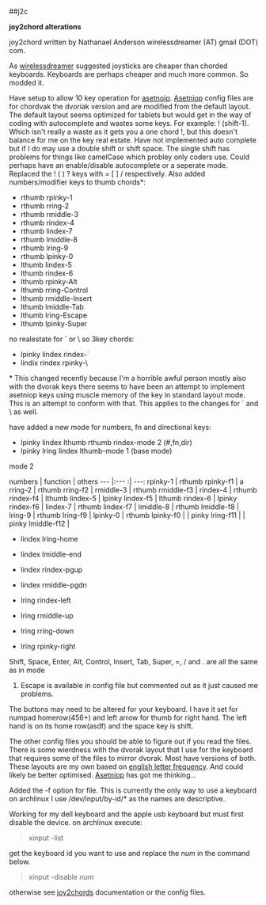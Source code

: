 ##j2c

__joy2chord alterations__

joy2chord written by Nathanael Anderson wirelessdreamer (AT)
gmail (DOT) com.

As [wirelessdreamer][1] suggested joysticks are cheaper
than chorded keyboards. Keyboards are perhaps
cheaper and much more common. So modded it.

Have setup to allow 10 key operation for
[asetnoip][2]. [Asetniop][2] config files are for
chordvak the dvoriak version and are modified from
the default layout. The default layout seems
optimized for tablets but would get in the way of
coding with autocomplete and wastes some keys. For
example: ! (shift-1). Which isn't really a waste
as it gets you a one chord !, but this doesn't
balance for me on the key real estate. Have not
implemented auto complete but if I do may use a
double shift or shift space. The single shift has
problems for things like camelCase which probley
only coders use. Could perhaps have an
enable/disable autocomplete or a seperate
mode. Replaced the ! ( ) ?  keys with = [ ] /
respectively. Also added numbers/modifier keys to
thumb chords*:

- rthumb rpinky-1
- rthumb rring-2
- rthumb rmiddle-3
- rthumb rindex-4
- rthumb lindex-7
- rthumb lmiddle-8
- rthumb lring-9
- rthumb lpinky-0
- lthumb lindex-5
- lthumb rindex-6
- lthumb rpinky-Alt
- lthumb rring-Control
- lthumb rmiddle-Insert
- lthumb lmiddle-Tab
- lthumb lring-Escape
- lthumb lpinky-Super

no realestate for ` or \ so 3key chords:

- lpinky lindex rindex-`
- lindix rindex rpinky-\

\* This changed recently because I'm a horrible
  awful person mostly also with the dvorak keys
  there seems to have been an attempt to
  implement asetniop keys using muscle memory of
  the key in standard layout mode. This is an
  attempt to conform with that. This applies to
  the changes for ` and \ as well.

have added a new mode for numbers, fn and
directional keys:

- lpinky lindex lthumb rthumb rindex-mode 2 (#,fn,dir)
- lpinky lring lindex lthumb-mode 1 (base mode)

mode 2

numbers          | function             | others
---              |:---                 :| ---:
rpinky-1         | rthumb rpinky-f1     | a
rring-2          | rthumb rring-f2      |
rmiddle-3        | rthumb rmiddle-f3    |
rindex-4         | rthumb rindex-f4     |
lthumb lindex-5  | lpinky lindex-f5     |
lthumb rindex-6  | lpinky rindex-f6     |
lindex-7         | rthumb lindex-f7     |
lmiddle-8        | rthumb lmiddle-f8    |
lring-9          | rthumb lring-f9      |
lpinky-0         | rthumb lpinky-f0     |
                 | pinky lring-f11      |
                 | pinky lmiddle-f12    |

- lindex lring-home
- lindex lmiddle-end
- lindex rindex-pgup
- lindex rmiddle-pgdn

- lring rindex-left 
- lring rmiddle-up
- lring rring-down 
- lring rpinky-right 

Shift, Space, Enter, Alt, Control, Insert, Tab,
Super, =, / and . are all the same as in mode
1. Escape is available in config file but
commented out as it just caused me problems.

The buttons may need to be altered for your
keyboard. I have it set for numpad homerow(456+)
and left arrow for thumb for right hand. The left
hand is on its home row(asdf) and the space key is
shift.

The other config files you should be able to
figure out if you read the files. There is some
wierdness with the dvorak layout that I use for
the keyboard that requires some of the files to
mirror dvorak. Most have versions of both. These
layouts are my own based on [english letter
frequency][3]. And could likely be better
optimised. [Asetniop][2] has got me thinking...

Added the -f option for file. This is currently
the only way to use a keyboard on archlinux I use
/dev/input/by-id/* as the names are descriptive.

Working for my dell keyboard and the apple usb
keyboard but must first disable the device. on
archlinux execute:

>xinput -list

get the keyboard id you want to use and replace
the _num_ in the command below.

>xinput -disable _num_

otherwise see [joy2chords][1] documentation or the
config files.

[1]: http://joy2chord.sourceforge.net/
[2]: http://asetniop.com/
[3]: https://en.wikipedia.org/wiki/Letter_frequency
